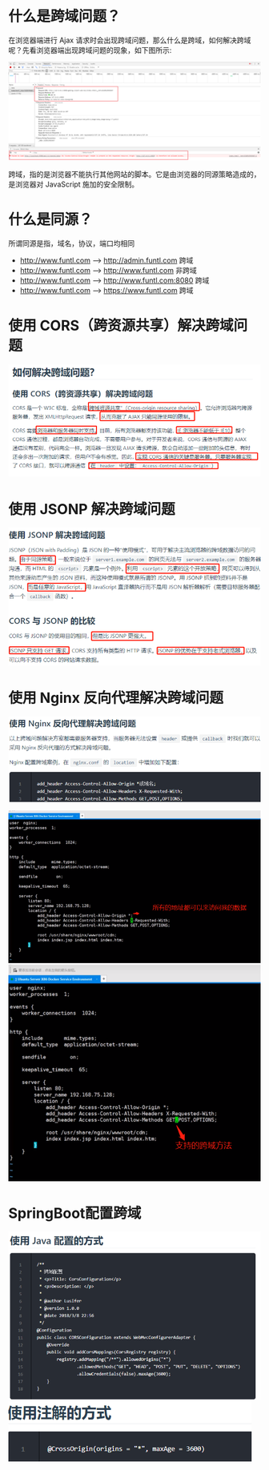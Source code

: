 # 什么是跨域问题？

在浏览器端进行 Ajax 请求时会出现跨域问题，那么什么是跨域，如何解决跨域呢？先看浏览器端出现跨域问题的现象，如下图所示:

![](pics/跨域问题.png)

跨域，指的是浏览器不能执行其他网站的脚本。它是由浏览器的同源策略造成的，是浏览器对 JavaScript 施加的安全限制。

# 什么是同源？

所谓同源是指，域名，协议，端口均相同

- http://www.funtl.com --> http://admin.funtl.com 跨域
- http://www.funtl.com --> http://www.funtl.com 非跨域
- http://www.funtl.com --> http://www.funtl.com:8080 跨域
- http://www.funtl.com --> https://www.funtl.com 跨域

# 使用 CORS（跨资源共享）解决跨域问题

![](pics/跨域问题04.png)

# 使用 JSONP 解决跨域问题

![](pics/跨域问题05.png)

# 使用 Nginx 反向代理解决跨域问题

![](pics/跨域问题06.png)

![](pics/nginx实现跨域.png)
![](pics/nginx实现跨域02.png)

# SpringBoot配置跨域

![](pics/Spring%20Boot%20配置%20CORS%2001.png)
![](pics/Spring%20Boot%20配置%20CORS02.png)